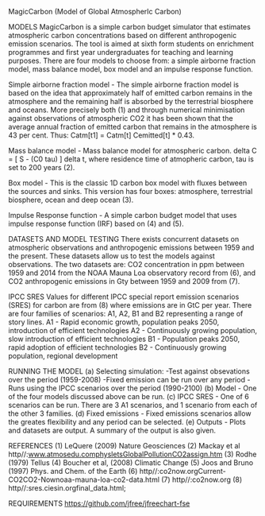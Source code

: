 MagicCarbon (Model of Global AtmospherIc Carbon)

MODELS 
MagicCarbon is a simple carbon budget simulator that estimates atmospheric carbon concentrations based on different anthropogenic emission scenarios. The tool is aimed at sixth form students on enrichment programmes and first year undergraduates for teaching and learning purposes. There are four models to choose from: a simple airborne fraction model, mass balance model, box model and an impulse response function.

Simple airborne fraction model - The simple airborne fraction model is based on the idea that approximately half of emitted carbon remains in the atmosphere and the remaining half is absorbed by the terrestrial biosphere and oceans. More precisely both (1) and through numerical minimisation against observations of atmospheric CO2 it has been shown that the average annual fraction of emitted carbon that remains in the atmosphere is 43 per cent. Thus: Catm[t1] = Catm[t]  Cemitted[t] * 0.43.

Mass balance model - Mass balance model for atmospheric carbon. delta C = [ S - (C0  tau) ] delta t, where residence time of atmopheric carbon, tau is set to 200 years (2). 

Box model - This is the classic 1D carbon box model with fluxes between the sources and sinks. This version has four boxes: atmosphere, terrestrial biosphere, ocean and deep ocean (3). 

Impulse Response function - A simple carbon budget model that uses impulse response function (IRF) based on (4) and (5). 

DATASETS AND MODEL TESTING 
There exists concurrent datasets on atmospheric observations and anthropogenic emissions between 1959 and the present.  These datasets allow us to test the models against observations. The two datasets are: CO2 concentration in ppm between 1959 and 2014 from the NOAA Mauna Loa observatory record from (6), and CO2 anthropogenic emissions in Gty between 1959 and 2009 from (7).

IPCC SRES 
Values for different IPCC special report emission scenarios (SRES) for carbon are from (8) where emissions are in GtC per year.  There are four families of scenarios: A1, A2, B1 and B2 representing a range of story lines. 
A1 - Rapid economic growth, population peaks 2050, introduction of efficient technologies 
A2 - Continuously growing population, slow introduction of efficient technologies 
B1 - Population peaks 2050, rapid adoption of efficient technologies 
B2 - Continuously growing population, regional development 

RUNNING THE MODEL
(a) Selecting simulation:
   -Test against obsevations over the period (1959-2008) 
   -Fixed emission can be run over any period
   -Runs using the IPCC scenarios over the period (1990-2100)
(b) Model - One of the four models discussed above can be run.
(c) IPCC SRES -  One of 6 scenarios can be run.  There are 3 A1 scenarios, and 1 scenario from each of the other 3 families.
(d) Fixed emissions -  Fixed emissions scenarios allow the greates flexibility and any period can be selected.
(e) Outputs - Plots and datasets are output.  A summary of the output is also given.

REFERENCES 
(1) LeQuere (2009) Nature Geosciences
(2) Mackay et al http//:www.atmosedu.comphysletsGlobalPollutionCO2assign.htm 
(3) Rodhe (1979) Tellus
(4) Boucher et al, (2008) Climatic Change
(5) Joos and Bruno (1997) Phys. and Chem. of the Earth
(6) http//:co2now.orgCurrent-CO2CO2-Nownoaa-mauna-loa-co2-data.html
(7) http//:co2now.org 
(8) http//:sres.ciesin.orgfinal_data.html;

REQUIREMENTS
https://github.com/jfree/jfreechart-fse

